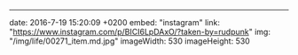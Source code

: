 ---
date: 2016-7-19 15:20:09 +0200
embed: "instagram"
link: "https://www.instagram.com/p/BICI6LpDAxO/?taken-by=rudpunk"
img: "/img/life/00271_item.md.jpg"
imageWidth: 530
imageHeight: 530
